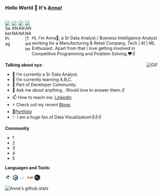 ### Hello World 👋 It's [Anna!](https://app.powerbi.com/view?r=eyJrIjoiZjlhMTUzN2ItY2E1NS00YzI3LWI5ZGEtZTY0ZDE1NjhmZGVmIiwidCI6IjZkOTI0YTZiLWVlOGEtNGIwZi1hYjVkLTZiYzkwOGQ0MDE3YiJ9)

<br/>


<a href="https://www.linkedin.com/in/annakolb/">
<img align="left" alt="Saket Prag" width="22px" src="https://cdn.jsdelivr.net/npm/simple-icons@v3/icons/linkedin.svg" />
</a>
<a href="https://medium.com">
<img align="left" alt="ANNA" width="22px" src="https://cdn.jsdelivr.net/npm/simple-icons@v3/icons/medium.svg" />
</a>
<a href="https://www.instagram.com/sakigo_09/">
<img align="left" alt="ANNA" width="22px" src="https://cdn.jsdelivr.net/npm/simple-icons@v3/icons/instagram.svg" />
</a>
<a href="https://www.youtube.com/watch?v=eXlaZbQ0TiY&t=3s">
<img align="left" alt="ANNA|Twitter" width="22px" src="https://cdn.jsdelivr.net/npm/simple-icons@v3/icons/youtube.svg" />
</a>
<br />

<br />

Hi, I'm Anna🙌, a Sr Data Analyst / Busness Intelligence Analyst working for a Manufacturing & Retail Company, Tech | AI | ML Enthusiast. 
Apart from that I love getting involved in Competitive Programming and Problem Solving.❤✌


<img align="right" alt="GIF" src="https://media.giphy.com/media/HUplkVCPY7jTW/giphy.gif" />

**Talking about xyz:**

- 🔭 I’m currently a Sr Data Analyst.
- 🌱 I’m currently learning A,B,C.
- 👯 Part of Developer Community.
- 💬 Ask me about anything , Would love to answer them.✌
- 📫 How to reach me: [LinkedIn](https://www.linkedin.com/in/annakolb/)
- ⚡ Check out my recent [Blogs](https://medium.com/)
- 📝[Portfolio](https://app.powerbi.com/view?r=eyJrIjoiZjlhMTUzN2ItY2E1NS00YzI3LWI5ZGEtZTY0ZDE1NjhmZGVmIiwidCI6IjZkOTI0YTZiLWVlOGEtNGIwZi1hYjVkLTZiYzkwOGQ0MDE3YiJ9)
- ✨ I am a huge fan of Data Visualization!✌✌✌



**Community**
- 1
- 2
- 3
- 4
- 5

**Languages and Tools:**


<code><img height="20" src="https://raw.githubusercontent.com/github/explore/80688e429a7d4ef2fca1e82350fe8e3517d3494d/topics/python/python.png"></code>
<code><img height="20" src="https://raw.githubusercontent.com/github/explore/80688e429a7d4ef2fca1e82350fe8e3517d3494d/topics/cpp/cpp.png"></code>
<code><img height="20" src="https://raw.githubusercontent.com/github/explore/80688e429a7d4ef2fca1e82350fe8e3517d3494d/topics/mysql/mysql.png"></code>
<code><img height="20" src="https://raw.githubusercontent.com/github/explore/80688e429a7d4ef2fca1e82350fe8e3517d3494d/topics/git/git.png"></code>
<code><img height="20" src="https://raw.githubusercontent.com/github/explore/80688e429a7d4ef2fca1e82350fe8e3517d3494d/topics/terminal/terminal.png"></code>

![Anna's github stats](https://github-readme-stats.vercel.app/api?username=AnnaK8090&show_icons=true&hide_border=true)

